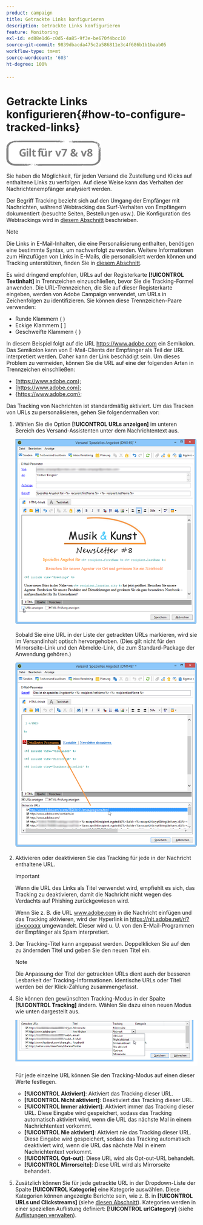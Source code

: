 ```yaml
---
product: campaign
title: Getrackte Links konfigurieren
description: Getrackte Links konfigurieren
feature: Monitoring
exl-id: ed88e1d6-c0d5-4a85-9f3e-be670f4bcc10
source-git-commit: 9839dbacda475c2a586811e3c4f686b1b1baab05
workflow-type: tm+mt
source-wordcount: '603'
ht-degree: 100%

---
```


# Getrackte Links konfigurieren{#how-to-configure-tracked-links}

![](../../assets/common.svg)

Sie haben die Möglichkeit, für jeden Versand die Zustellung und Klicks auf enthaltene Links zu verfolgen. Auf diese Weise kann das Verhalten der Nachrichtenempfänger analysiert werden.

Der Begriff Tracking bezieht sich auf den Umgang der Empfänger mit Nachrichten, während Webtracking das Surf-Verhalten von Empfängern dokumentiert (besuchte Seiten, Bestellungen usw.). Die Konfiguration des Webtrackings wird in [diesem Abschnitt](../../configuration/using/about-web-tracking.md) beschrieben.

>[!NOTE]
>
>Die Links in E-Mail-Inhalten, die eine Personalisierung enthalten, benötigen eine bestimmte Syntax, um nachverfolgt zu werden. Weitere Informationen zum Hinzufügen von Links in E-Mails, die personalisiert werden können und Tracking unterstützen, finden Sie in [diesem Abschnitt](tracking-personalized-links.md).

Es wird dringend empfohlen, URLs auf der Registerkarte **[!UICONTROL Textinhalt]** in Trennzeichen einzuschließen, bevor Sie die Tracking-Formel anwenden. Die URL-Trennzeichen, die Sie auf dieser Registerkarte eingeben, werden von Adobe Campaign verwendet, um URLs in Zeichenfolgen zu identifizieren. Sie können diese Trennzeichen-Paare verwenden:
* Runde Klammern ( )
* Eckige Klammern [ ]
* Geschweifte Klammern { }

In diesem Beispiel folgt auf die URL https://www.adobe.com ein Semikolon. Das Semikolon kann von E-Mail-Clients der Empfänger als Teil der URL interpretiert werden. Daher kann der Link beschädigt sein. Um dieses Problem zu vermeiden, können Sie die URL auf eine der folgenden Arten in Trennzeichen einschließen:
* (https://www.adobe.com);
* [https://www.adobe.com];
* {https://www.adobe.com};

Das Tracking von Nachrichten ist standardmäßig aktiviert. Um das Tracken von URLs zu personalisieren, gehen Sie folgendermaßen vor:

1. Wählen Sie die Option **[!UICONTROL URLs anzeigen]** im unteren Bereich des Versand-Assistenten unter dem Nachrichtentext aus.

   ![](assets/s_ncs_user_email_del_display_urls.png)

   Sobald Sie eine URL in der Liste der getrackten URLs markieren, wird sie im Versandinhalt optisch hervorgehoben. (Dies gilt nicht für den Mirrorseite-Link und den Abmelde-Link, die zum Standard-Package der Anwendung gehören.)

   ![](assets/s_ncs_user_email_del_show_urls.png)

1. Aktivieren oder deaktivieren Sie das Tracking für jede in der Nachricht enthaltene URL.

   >[!IMPORTANT]
   >
   >Wenn die URL des Links als Titel verwendet wird, empfiehlt es sich, das Tracking zu deaktivieren, damit die Nachricht nicht wegen des Verdachts auf Phishing zurückgewiesen wird.
   >
   >Wenn Sie z. B. die URL www.adobe.com in die Nachricht einfügen und das Tracking aktivieren, wird der Hyperlink in https://nlt.adobe.net/r/?id=xxxxxx umgewandelt. Dieser wird u. U. von den E-Mail-Programmen der Empfänger als Spam interpretiert.

1. Der Tracking-Titel kann angepasst werden. Doppelklicken Sie auf den zu ändernden Titel und geben Sie den neuen Titel ein.

   >[!NOTE]
   >
   >Die Anpassung der Titel der getrackten URLs dient auch der besseren Lesbarkeit der Tracking-Informationen. Identische URLs oder Titel werden bei der Klick-Zählung zusammengefasst.

1. Sie können den gewünschten Tracking-Modus in der Spalte **[!UICONTROL Tracking]** ändern. Wählen Sie dazu einen neuen Modus wie unten dargestellt aus.

   ![](assets/s_ncs_user_select_tracking_mode.png)

   Für jede einzelne URL können Sie den Tracking-Modus auf einen dieser Werte festlegen.

   * **[!UICONTROL Aktiviert]**: Aktiviert das Tracking dieser URL.
   * **[!UICONTROL Nicht aktiviert]**: Deaktiviert das Tracking dieser URL.
   * **[!UICONTROL Immer aktiviert]**: Aktiviert immer das Tracking dieser URL. Diese Eingabe wird gespeichert, sodass das Tracking automatisch aktiviert wird, wenn die URL das nächste Mal in einem Nachrichtentext vorkommt.
   * **[!UICONTROL Nie aktiviert]**: Aktiviert nie das Tracking dieser URL. Diese Eingabe wird gespeichert, sodass das Tracking automatisch deaktiviert wird, wenn die URL das nächste Mal in einem Nachrichtentext vorkommt.
   * **[!UICONTROL Opt-out]**: Diese URL wird als Opt-out-URL behandelt.
   * **[!UICONTROL Mirrorseite]**: Diese URL wird als Mirrorseite behandelt.

1. Zusätzlich können Sie für jede getrackte URL in der Dropdown-Liste der Spalte **[!UICONTROL Kategorie]** eine Kategorie auswählen. Diese Kategorien können angezeigte Berichte sein, wie z. B. in **[!UICONTROL URLs und Clickstreams]** (siehe [diesen Abschnitt](../../reporting/using/reports-on-deliveries.md#urls-and-click-streams)). Kategorien werden in einer speziellen Auflistung definiert: **[!UICONTROL urlCategory]** (siehe [Auflistungen verwalten](../../platform/using/managing-enumerations.md)).
